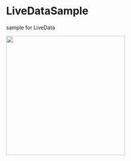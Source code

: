 # LiveDataSample
sample for LiveData

<img src="https://user-images.githubusercontent.com/16476224/105484503-c7439900-5cee-11eb-8ca2-af68ab9f1a6d.png" width="320" />

